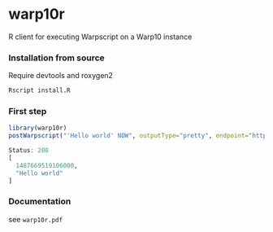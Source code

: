 # warp10r #

R client for executing Warpscript on a Warp10 instance

### Installation from source ###

Require devtools and roxygen2

```bash
Rscript install.R
```

### First step ###

```R
library(warp10r)
postWarpscript("'Hello world' NOW", outputType="pretty", endpoint="http://localhost:8080/api/v0/exec")
```

```R
Status: 200
[
  1487669519106000,
  "Hello world"
]
```

### Documentation ###

see `warp10r.pdf`
